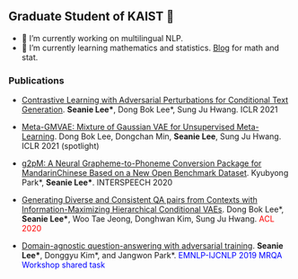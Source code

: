 ## Graduate Student of KAIST 👋
- 🔭 I’m currently working on multilingual NLP.
- 🌱 I’m currently learning mathematics and statistics. [Blog](https://seanie12.github.io/blog/) for math and stat.

### Publications

- [Contrastive Learning with Adversarial Perturbations for Conditional Text Generation](https://openreview.net/pdf?id=Wga_hrCa3P3). <strong>Seanie Lee*</strong>, Dong Bok Lee*, Sung Ju Hwang. ICLR 2021
- [Meta-GMVAE: Mixture of Gaussian VAE for Unsupervised Meta-Learning](https://openreview.net/pdf?id=wS0UFjsNYjn). Dong Bok Lee, Dongchan Min, <strong>Seanie Lee</strong>, Sung Ju Hwang. ICLR 2021 (spotlight)

- [g2pM: A Neural Grapheme-to-Phoneme Conversion Package for MandarinChinese Based on a New Open Benchmark Dataset](https://arxiv.org/abs/2004.03136). Kyubyong Park*, <strong>Seanie Lee*</strong>. INTERSPEECH 2020

- [Generating Diverse and Consistent QA pairs from Contexts with Information-Maximizing Hierarchical Conditional VAEs](https://arxiv.org/abs/2005.13837). Dong Bok Lee*, <strong>Seanie Lee*</strong>, Woo Tae Jeong, Donghwan Kim, Sung Ju Hwang. <font color="red">ACL 2020</font>	

- [Domain-agnostic question-answering with adversarial training](https://arxiv.org/abs/1910.09342).
<strong>Seanie Lee*</strong>, Donggyu Kim*, and Jangwon Park*. <font color="blue"> EMNLP-IJCNLP 2019 MRQA Workshop shared task </font>

